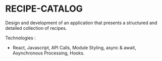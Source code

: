 # RECIPE-CATALOG

Design and development of an application that presents a structured and detailed collection of recipes. 


Technologies : 
- React, Javascript, API Calls, Module Styling, async & await, Asynchronous Processing, Hooks.
